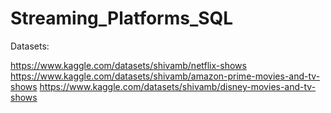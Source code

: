 # Streaming_Platforms_SQL


Datasets:

https://www.kaggle.com/datasets/shivamb/netflix-shows
https://www.kaggle.com/datasets/shivamb/amazon-prime-movies-and-tv-shows
https://www.kaggle.com/datasets/shivamb/disney-movies-and-tv-shows
